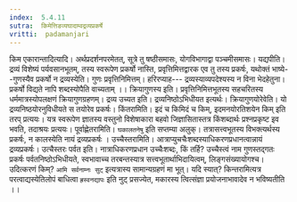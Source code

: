 ```yaml
---
index:  5.4.11
sutra:  किमेत्तिङव्यघादाम्वद्रव्यप्रकर्षे
vritti:  padamanjari
---
```


किम एकारान्तादित्यादि। अर्थप्रदर्शनपरमेतत्, सूत्रे तु षष्ठीसमासः, योगविभागाद्वा पञ्चमीसमासः। यद्यपीति। द्रव्यं विशेष्यं पर्यवसानभूतम्, तस्य स्वरूपेण प्रकर्षो नास्ति, प्रवृत्तिमित्तद्वारक एव तु तस्य प्रकर्षः, यथोक्तं भाष्ये--गुणस्यैव प्रकर्षो न द्रव्यस्येति। गुणः प्रवृत्तिनिमित्तम्। हरिरप्याह--- 
	द्रव्यस्याव्यपदेश्यस्य न विना भेदहेतुना।
	प्रकर्षो विद्यते नापि शब्दस्योपैति वाच्यताम् ।।
     क्रियागुणस्य इति। प्रवृत्तिनिमित्तभूतस्य सहचरितस्य धर्ममात्रस्योपलक्षणं क्रियागुणग्रहणम्। द्रव्य उच्यत इति। द्रव्यनिष्ठोऽभिधीयत इत्यर्थः। क्रियागुणयोरेवेति। यो द्रव्यनिष्ठयोरनुविधीयते स तयोरेव प्रकर्षः। किंतरामिति। इदं च किमिदं च किम्, इदमनयोरतिशयेन किम् इति तरप् प्रत्ययः। यत्र स्वरूपेण ज्ञातस्य वस्तुनो विशेषाकारा बहवो जिज्ञासितास्तत्र किंशब्दार्थः प्रश्नप्रकृष्ट इव भवति, तदाश्रयः प्रत्ययः। पूर्वाह्णेतरामिति। `घकालतनेषु` इति सप्तम्या अलुक्। तत्रासत्त्वभूतस्य विभक्त्यर्थस्य प्रकर्षः, न कालस्येति नायं द्रव्यप्रकर्षः ।
उच्चैस्तरामिति। आत्राप्युचचैःशब्दस्याधिकरणप्रधानत्वान्नायं द्रव्यप्रकर्षः। उत्चैस्तरः पर्वत इति। नात्राधिकरणप्रधान उच्चैःशब्दः, किं तर्हि? उच्चैस्त्वं नाम गुणस्तद्गतः प्रकर्षः पर्वतनिष्ठोऽभिधीयते, स्वभावाच्च तरबन्तस्यात्र सत्त्वभूतार्थाभिदायित्वम्, लिङ्गसंख्यायोगश्च।
	उदित्करणं किम्? `आमि सर्वनाम्नः सुट्` इत्यत्रास्य सामान्यग्रहणं मा भूत्। यदि स्यात्? किन्तरामित्यत्र परत्वाद्यस्येतिलोपं बाधित्वा `ह्रस्वनद्यापः` इति नुट् प्रसज्येत, मकारस्य त्वित्संज्ञा प्रयोजनाभावादेव न भविष्यतीति ।।

